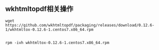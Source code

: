 ## wkhtmltopdf相关操作

```
wget https://github.com/wkhtmltopdf/packaging/releases/download/0.12.6-1/wkhtmltox-0.12.6-1.centos7.x86_64.rpm


rpm -ivh wkhtmltox-0.12.6-1.centos7.x86_64.rpm



```

